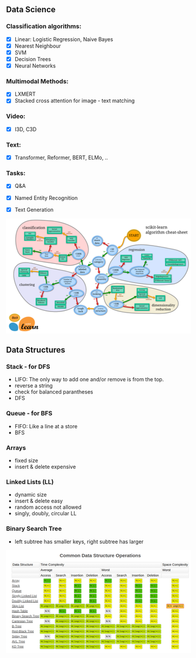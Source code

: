 ## Data Science
### Classification algorithms: 
- [x] Linear: Logistic Regression, Naive Bayes
- [x] Nearest Neighbour
- [x] SVM 
- [x] Decision Trees
- [x] Neural Networks

### Multimodal Methods:
- [x] LXMERT
- [x] Stacked cross attention for image - text matching

### Video:
- [x] I3D, C3D
### Text:
- [x] Transformer, Reformer, BERT, ELMo, .. 
### Tasks:
- [x] Q&A
- [x] Named Entity Recognition
- [x] Text Generation


![alt text](https://github.com/OanaIgnat/coding_practice/blob/master/img/data_science_cheat_sheet.png)


## Data Structures

### Stack - for DFS
 - LIFO: The only way to add one and/or remove is from the top.
 - reverse a string
 - check for balanced parantheses
 - DFS
### Queue - for BFS
 - FIFO: Like a line at a store 
 - BFS
### Arrays
 - fixed size
 - insert & delete expensive
### Linked Lists (LL)
 - dynamic size
 - insert & delete easy
 - random access not allowed
 - singly, doubly, circular LL
### Binary Search Tree
 - left subtree has smaller keys, right subtree has larger

![alt text](https://github.com/OanaIgnat/coding_practice/blob/master/img/complexity_datastructures.png)
